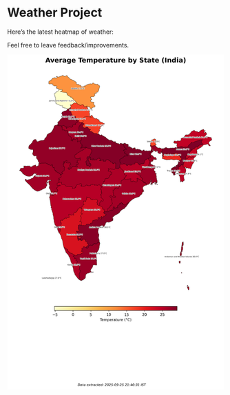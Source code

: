 # Weather Project

Here’s the latest heatmap of weather:

Feel free to leave feedback/improvements.

![India Heatmap](docs/assets/india_heatmap.png?v=D56979)

